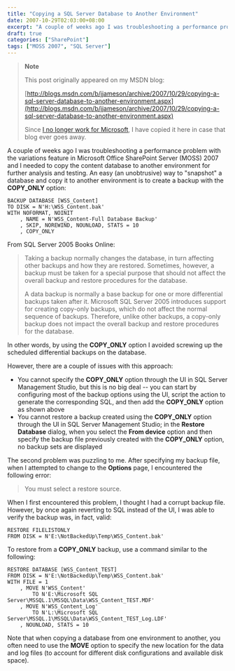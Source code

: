 ```yaml
---
title: "Copying a SQL Server Database to Another Environment"
date: 2007-10-29T02:03:00+08:00
excerpt: "A couple of weeks ago I was troubleshooting a performance problem with the variations feature in Microsoft Office SharePoint Server (MOSS) 2007 and I needed to copy the content database to another environment for further analysis and testing. An easy..."
draft: true
categories: ["SharePoint"]
tags: ["MOSS 2007", "SQL Server"]
---
```


> **Note**
>
> This post originally appeared on my MSDN blog:
>
> [http://blogs.msdn.com/b/jjameson/archive/2007/10/29/copying-a-sql-server-database-to-another-environment.aspx](http://blogs.msdn.com/b/jjameson/archive/2007/10/29/copying-a-sql-server-database-to-another-environment.aspx)
>
> Since
> [I no longer work for Microsoft](/blog/jjameson/2011/09/02/last-day-with-microsoft), I have copied it here in case that blog
> ever goes away.

A couple of weeks ago I was troubleshooting a performance problem with the variations  feature in Microsoft Office SharePoint Server (MOSS) 2007 and I needed to copy the  content database to another environment for further analysis and testing. An easy  (an unobtrusive) way to "snapshot" a database and copy it to another environment  is to create a backup with the **COPY\_ONLY** option:

```
BACKUP DATABASE [WSS_Content]
TO DISK = N'H:\WSS_Content.bak'
WITH NOFORMAT, NOINIT
    , NAME = N'WSS_Content-Full Database Backup'
    , SKIP, NOREWIND, NOUNLOAD, STATS = 10
    , COPY_ONLY
```

From SQL Server 2005 Books Online:

> Taking a backup normally changes the database, in turn affecting other backups
> and how they are restored. Sometimes, however, a backup must be taken for a
> special purpose that should not affect the overall backup and restore procedures
> for the database.
>
> A data backup is normally a base backup for one or more differential backups
> taken after it. Microsoft SQL Server 2005 introduces support for creating copy-only
> backups, which do not affect the normal sequence of backups. Therefore, unlike
> other backups, a copy-only backup does not impact the overall backup and restore
> procedures for the database.

In other words, by using the **COPY\_ONLY** option I avoided screwing  up the scheduled differential backups on the database.

However, there are a couple of issues with this approach:

- You cannot specify the **COPY\_ONLY** option through the UI
  in SQL Server Management Studio, but this is no big deal -- you can start by
  configuring most of the backup options using the UI, script the action to generate
  the corresponding SQL, and then add the **COPY\_ONLY** option as
  shown above
- You cannot restore a backup created using the **COPY\_ONLY**
  option through the UI in SQL Server Management Studio; in the **Restore
  Database** dialog, when you select the **From device** option
  and then specify the backup file previously created with the **COPY\_ONLY**
  option, no backup sets are displayed

The second problem was puzzling to me. After specifying my backup file, when  I attempted to change to the **Options** page, I encountered the following  error:

> You must select a restore source.

When I first encountered this problem, I thought I had a corrupt backup file.  However, by once again reverting to SQL instead of the UI, I was able to verify  the backup was, in fact, valid:

```
RESTORE FILELISTONLY
FROM DISK = N'E:\NotBackedUp\Temp\WSS_Content.bak'
```

To restore from a **COPY\_ONLY** backup, use a command similar to  the following:

```
RESTORE DATABASE [WSS_Content_TEST]
FROM DISK = N'E:\NotBackedUp\Temp\WSS_Content.bak'
WITH FILE = 1
    , MOVE N'WSS_Content'
        TO N'E:\Microsoft SQL Server\MSSQL.1\MSSQL\Data\WSS_Content_TEST.MDF'
    , MOVE N'WSS_Content_Log'
        TO N'L:\Microsoft SQL Server\MSSQL.1\MSSQL\Data\WSS_Content_TEST_Log.LDF'
    , NOUNLOAD, STATS = 10
```

Note that when copying a database from one environment to another, you often  need to use the **MOVE** option to specify the new location for the  data and log files (to account for different disk configurations and available disk  space).

